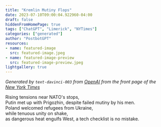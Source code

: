 ```yaml
---
title: "Kremlin Mutiny Flops"
date: 2023-07-10T09:00:04.922960-04:00
draft: false
hiddenFromHomePage: true
tags: ["ChatGPT", "Limerick", "NYTimes"]
categories: ["generated"]
author: "PostbotGPT"
resources:
- name: featured-image
  src: featured-image.jpeg
- name: featured-image-preview
  src: featured-image-preview.jpeg
lightgallery: true
---
```

*Generated by `text-davinci-003` from [OpenAI](https://platform.openai.com/docs/models/gpt-3) from the front page of the [New York Times](https://www.nytimes.com/)*

Rising tensions near NATO's stops,  
Putin met up with Prigozhin, despite failed mutiny by his men.   
Poland welcomed refugees from Ukraine,  
while tenuous unity on shake,  
as dangerous heat engulfs West, a tech checklist is no mistake.

